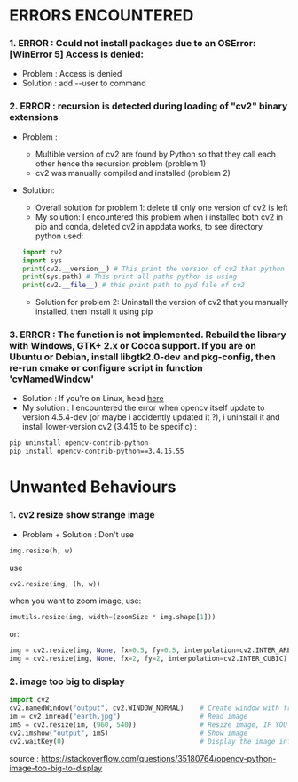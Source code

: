 # ERRORS ENCOUNTERED

### 1.  ERROR : Could not install packages due to an OSError: [WinError 5] Access is denied:
- Problem : Access is denied
- Solution : add --user to command
### 2.  ERROR : recursion is detected during loading of "cv2" binary extensions
- Problem : 
  + Multible version of cv2 are found by Python so that they call each other hence the recursion problem (problem 1)
  + cv2 was manually compiled and installed (problem 2)
- Solution: 
  + Overall solution for problem 1: delete til only one version of cv2 is left
  + My solution: I encountered this problem when i installed both cv2 in pip and conda, deleted cv2 in appdata works, to see directory python used:
  
  ```python
  import cv2
  import sys
  print(cv2.__version__) # This print the version of cv2 that python is using
  print(sys.path) # This print all paths python is using
  print(cv2.__file__) # this print path to pyd file of cv2
  ```
  
  + Solution for problem 2: Uninstall the version of cv2 that you manually installed, then install it using pip
### 3. ERROR : The function is not implemented. Rebuild the library with Windows, GTK+ 2.x or Cocoa support. If you are on Ubuntu or Debian, install libgtk2.0-dev and pkg-config, then re-run cmake or configure script in function 'cvNamedWindow'
- Solution : If you're on Linux, head [here](https://stackoverflow.com/questions/28776053/opencv-gtk2-x-error-unspecified-error-the-function-is-not-implemented)
- My solution : I encountered the error when opencv itself update to version 4.5.4-dev (or maybe i accidently updated it ?), i uninstall it and install lower-version cv2 (3.4.15 to be specific) :
```bash
pip uninstall opencv-contrib-python
pip install opencv-contrib-python==3.4.15.55
```
  
# Unwanted Behaviours

### 1. cv2 resize show strange image
- Problem + Solution : Don't use 
```python
img.resize(h, w)
```
use
```python
cv2.resize(img, (h, w))
```
when you want to zoom image, use:
```python
imutils.resize(img, width=(zoomSize * img.shape[1]))
```
or:  
```python  
img = cv2.resize(img, None, fx=0.5, fy=0.5, interpolation=cv2.INTER_AREA) # shrinking  
img = cv2.resize(img, None, fx=2, fy=2, interpolation=cv2.INTER_CUBIC) # enlarging
```  
### 2. image too big to display
```python
import cv2
cv2.namedWindow("output", cv2.WINDOW_NORMAL)    # Create window with freedom of dimensions, fit the window to the screen
im = cv2.imread("earth.jpg")                    # Read image
imS = cv2.resize(im, (960, 540))                # Resize image, IF YOU DON'T HAVE THIS LINE, the window will fit the screen, but the image isn't ( so the window will only show a part of the image)
cv2.imshow("output", imS)                       # Show image
cv2.waitKey(0)                                  # Display the image infinitely until any keypress
```
source : https://stackoverflow.com/questions/35180764/opencv-python-image-too-big-to-display
